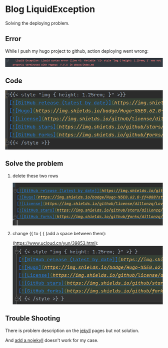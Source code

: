 # Blog LiquidException

Solving the deploying problem.
<!--more-->
## Error
While I push my hugo project to github, action deploying went wrong: 

![Liquid](Liquid.png)


## Code

![Original.png](Original.png)

## Solve the problem
1. delete these two rows

   ![Solution1.png](Solution1.png)


2. change {{ to { { (add a space between them):

   (https://www.ucloud.cn/yun/39853.html):
![Solution2.png](Solution2.png)
## Trouble Shooting
There is problem description on the [jekyll](https://jekyllrb.com/docs/troubleshooting/#configuration-problems) pages but not solution.

And [add a.nojekyll](https://gitee.com/help/articles/4136#article-header1) doesn't work for my case.
